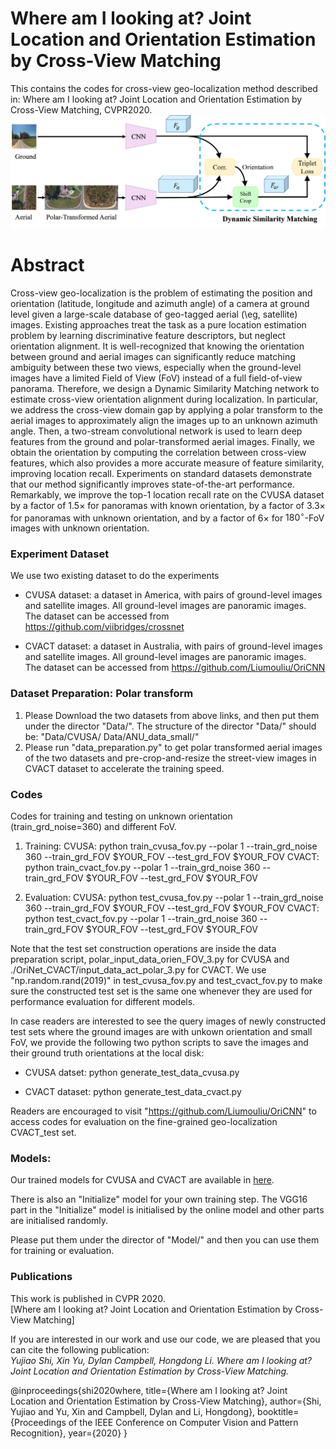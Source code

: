 # Where am I looking at? Joint Location and Orientation Estimation by Cross-View Matching

This contains the codes for cross-view geo-localization method described in: Where am I looking at? Joint Location and Orientation Estimation by Cross-View Matching, CVPR2020. 
![alt text](./Framework.png)

# Abstract
Cross-view geo-localization is the problem of estimating the position and orientation (latitude, longitude and azimuth angle) of a camera at ground level given a large-scale database of geo-tagged aerial (\eg, satellite) images.
Existing approaches treat the task as a pure location estimation problem by learning discriminative feature descriptors, but neglect orientation alignment. 
It is well-recognized that knowing the orientation between ground and aerial images can significantly reduce matching ambiguity between these two views, especially when the ground-level images have a limited Field of View (FoV) instead of a full field-of-view panorama.
Therefore, we design a Dynamic Similarity Matching network to estimate cross-view orientation alignment during localization. 
In particular, we address the cross-view domain gap by applying a polar transform to the aerial images to approximately align the images up to an unknown azimuth angle. Then, a two-stream convolutional network is used to learn deep features from the ground and polar-transformed aerial images.
Finally, we obtain the orientation by computing the correlation between cross-view features, which also provides a more accurate measure of feature similarity, improving location recall.
Experiments on standard datasets demonstrate that our method significantly improves state-of-the-art performance.
Remarkably, we improve the top-1 location recall rate on the CVUSA dataset by a factor of  $1.5\times$ for panoramas with known orientation, 
by a factor of  $3.3\times$ for panoramas with unknown orientation, and by a factor of  $6\times$ for $180^{\circ}$-FoV images with unknown orientation.
### Experiment Dataset
We use two existing dataset to do the experiments

- CVUSA dataset: a dataset in America, with pairs of ground-level images and satellite images. All ground-level images are panoramic images.  
	The dataset can be accessed from https://github.com/viibridges/crossnet

- CVACT dataset: a dataset in Australia, with pairs of ground-level images and satellite images. All ground-level images are panoramic images.  
	The dataset can be accessed from https://github.com/Liumouliu/OriCNN


### Dataset Preparation: Polar transform
1. Please Download the two datasets from above links, and then put them under the director "Data/". The structure of the director "Data/" should be:
"Data/CVUSA/
 Data/ANU_data_small/"
2. Please run "data_preparation.py" to get polar transformed aerial images of the two datasets and pre-crop-and-resize the street-view images in CVACT dataset to accelerate the training speed.


### Codes
Codes for training and testing on unknown orientation (train_grd_noise=360) and different FoV.

1. Training:
	CVUSA: python train_cvusa_fov.py --polar 1 --train_grd_noise 360 --train_grd_FOV $YOUR_FOV --test_grd_FOV $YOUR_FOV 
	CVACT: python train_cvact_fov.py --polar 1 --train_grd_noise 360 --train_grd_FOV $YOUR_FOV --test_grd_FOV $YOUR_FOV 

2. Evaluation:
	CVUSA: python test_cvusa_fov.py --polar 1 --train_grd_noise 360 --train_grd_FOV $YOUR_FOV --test_grd_FOV $YOUR_FOV 
	CVACT: python test_cvact_fov.py --polar 1 --train_grd_noise 360 --train_grd_FOV $YOUR_FOV --test_grd_FOV $YOUR_FOV 

Note that the test set construction operations are inside the data preparation script, polar_input_data_orien_FOV_3.py for CVUSA and ./OriNet_CVACT/input_data_act_polar_3.py for CVACT. We use "np.random.rand(2019)" in test_cvusa_fov.py and test_cvact_fov.py to make sure the constructed test set is the same one whenever they are used for performance evaluation for different models.

In case readers are interested to see the query images of newly constructed test sets where the ground images are with unkown orientation and small FoV, we provide the following two python scripts to save the images and their ground truth orientations at the local disk:

- CVUSA datset: python generate_test_data_cvusa.py 

- CVACT dataset: python generate_test_data_cvact.py

Readers are encouraged to visit "https://github.com/Liumouliu/OriCNN" to access codes for evaluation on the fine-grained geo-localization CVACT_test set. 

### Models:
Our trained models for CVUSA and CVACT are available in [here](https://drive.google.com/file/d/1jmBn6D6hfifKm6JYw0dc_WMRJ9bSLb5h/view?usp=sharing). 

There is also an "Initialize" model for your own training step. The VGG16 part in the "Initialize" model is initialised by the online model and other parts are initialised randomly. 

Please put them under the director of "Model/" and then you can use them for training or evaluation.



### Publications
This work is published in CVPR 2020.  
[Where am I looking at? Joint Location and Orientation Estimation by Cross-View Matching]

If you are interested in our work and use our code, we are pleased that you can cite the following publication:  
*Yujiao Shi, Xin Yu, Dylan Campbell, Hongdong Li. Where am I looking at? Joint Location and Orientation Estimation by Cross-View Matching.*

@inproceedings{shi2020where,
  title={Where am I looking at? Joint Location and Orientation Estimation by Cross-View Matching},
  author={Shi, Yujiao and Yu, Xin and Campbell, Dylan and Li, Hongdong},
  booktitle={Proceedings of the IEEE Conference on Computer Vision and Pattern Recognition},
  year={2020}
}


